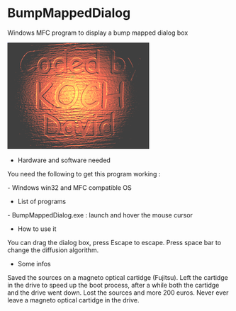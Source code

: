 # BumpMappedDialog

Windows MFC program to display a bump mapped dialog box

![BumpMappedDialog](https://raw.githubusercontent.com/Kochise/BumpMappedDialog/master/BumpMappedDialog.png)

* Hardware and software needed

You need the following to get this program working :

\- Windows win32 and MFC compatible OS<br>

* List of programs

\- BumpMappedDialog.exe : launch and hover the mouse cursor<br>

* How to use it

You can drag the dialog box, press Escape to escape. Press space bar to change the diffusion algorithm.

* Some infos

Saved the sources on a magneto optical cartidge (Fujitsu). Left the cartidge in the drive to speed up the boot process, after a while both the cartidge and the drive went down. Lost the sources and more 200 euros. Never ever leave a magneto optical cartidge in the drive.
